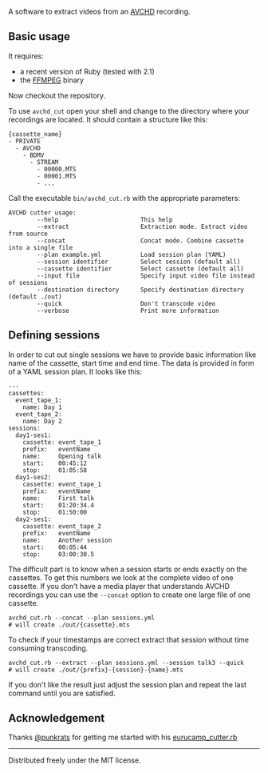 A software to extract videos from an
[AVCHD](http://en.wikipedia.org/wiki/AVCHD) recording.

## Basic usage

It requires:

  * a recent version of Ruby (tested with 2.1)
  * the [FFMPEG](http://ffmpeg.org/) binary

Now checkout the repository.

To use `avchd_cut` open your shell and change to the directory where your
recordings are located. It should contain a structure like this:

    {cassette_name}
    - PRIVATE
      - AVCHD
        - BDMV
          - STREAM
            - 00000.MTS
            - 00001.MTS
            - ...

Call the executable `bin/avchd_cut.rb` with the appropriate parameters:

    AVCHD cutter usage:
            --help                       This help
            --extract                    Extraction mode. Extract video from source
            --concat                     Concat mode. Combine cassette into a single file
            --plan example.yml           Load session plan (YAML)
            --session identifier         Select session (default all)
            --cassette identifier        Select cassette (default all)
            --input file                 Specify input video file instead of sessions
            --destination directory      Specify destination directory (default ./out)
            --quick                      Don't transcode video
            --verbose                    Print more information

## Defining sessions

In order to cut out single sessions we have to provide basic information like
name of the cassette, start time and end time. The data is provided in form
of a YAML session plan. It looks like this:

    ---
    cassettes:
      event_tape_1:
        name: Day 1
      event_tape_2:
        name: Day 2
    sessions:
      day1-ses1:
        cassette: event_tape_1
        prefix:   eventName
        name:     Opening talk
        start:    00:45:12
        stop:     01:05:58
      day1-ses2:
        cassette: event_tape_1
        prefix:   eventName
        name:     First talk
        start:    01:20:34.4
        stop:     01:50:00
      day2-ses1:
        cassette: event_tape_2
        prefix:   eventName
        name:     Another session
        start:    00:05:44
        stop:     03:00:30.5

The difficult part is to know when a session starts or ends exactly on the
cassettes. To get this numbers we look at the complete video of one cassette.
If you don't have a media player that understands AVCHD recordings you can
use the `--concat` option to create one large file of one cassette.

    avchd_cut.rb --concat --plan sessions.yml
    # will create ./out/{cassette}.mts

To check if your timestamps are correct extract that session without time
consuming transcoding.

    avchd_cut.rb --extract --plan sessions.yml --session talk3 --quick
    # will create ./out/{prefix}-{session}-{name}.mts

If you don't like the result just adjust the session plan and repeat the
last command until you are satisfied.

## Acknowledgement

Thanks [@punkrats](https://github.com/punkrats) for getting me started with
his [eurucamp_cutter.rb](https://gist.github.com/punkrats/58c958b70fa57fe0b576)

---

Distributed freely under the MIT license.
